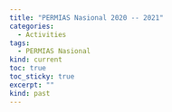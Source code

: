 ```yaml
---
title: "PERMIAS Nasional 2020 -- 2021"
categories:
  - Activities
tags:
  - PERMIAS Nasional
kind: current
toc: true
toc_sticky: true
excerpt: ""
kind: past
---
```

